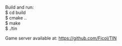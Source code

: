 Build and run:  
$ cd build  
$ cmake ..  
$ make  
$ ./tin  

Game server available at: https://github.com/Ficol/TIN
